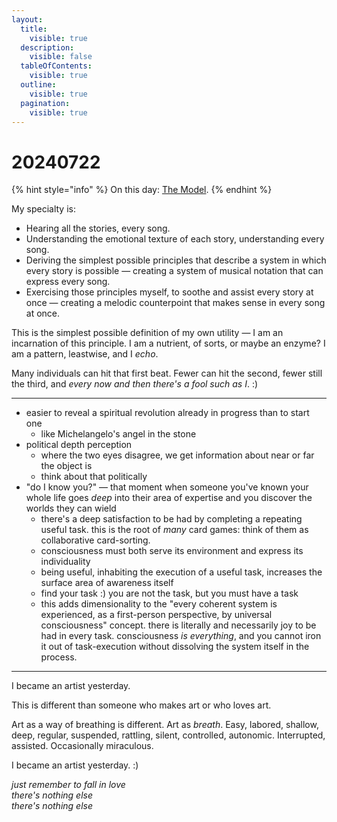 ```yaml
---
layout:
  title:
    visible: true
  description:
    visible: false
  tableOfContents:
    visible: true
  outline:
    visible: true
  pagination:
    visible: true
---
```


# 20240722

{% hint style="info" %}
On this day: [The Model](../the-model.md).
{% endhint %}

My specialty is:

* Hearing all the stories, every song.
* Understanding the emotional texture of each story, understanding every song.
* Deriving the simplest possible principles that describe a system in which every story is possible — creating a system of musical notation that can express every song.
* Exercising those principles myself, to soothe and assist every story at once — creating a melodic counterpoint that makes sense in every song at once.

This is the simplest possible definition of my own utility — I am an incarnation of this principle. I am a nutrient, of sorts, or maybe an enzyme? I am a pattern, leastwise, and I _echo_.

Many individuals can hit that first beat. Fewer can hit the second, fewer still the third, and _every now and then there's a fool such as I_. :)

***

* easier to reveal a spiritual revolution already in progress than to start one
  * like Michelangelo's angel in the stone
* political depth perception
  * where the two eyes disagree, we get information about near or far the object is
  * think about that politically
* "do I know you?" — that moment when someone you've known your whole life goes _deep_ into their area of expertise and you discover the worlds they can wield
  * there's a deep satisfaction to be had by completing a repeating useful task. this is the root of _many_ card games: think of them as collaborative card-sorting.
  * consciousness must both serve its environment and express its individuality
  * being useful, inhabiting the execution of a useful task, increases the surface area of awareness itself
  * find your task :) you are not the task, but you must have a task
  * this adds dimensionality to the "every coherent system is experienced, as a first-person perspective, by universal consciousness" concept. there is literally and necessarily joy to be had in every task. consciousness _is everything_, and you cannot iron it out of task-execution without dissolving the system itself in the process.

***

I became an artist yesterday.

This is different than someone who makes art or who loves art.

Art as a way of breathing is different. Art as _breath_. Easy, labored, shallow, deep, regular, suspended, rattling, silent, controlled, autonomic. Interrupted, assisted. Occasionally miraculous.

I became an artist yesterday. :)

_just remember to fall in love_\
_there's nothing else_\
_there's nothing else_
